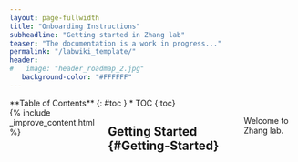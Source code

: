 ```yaml
---
layout: page-fullwidth
title: "Onboarding Instructions"
subheadline: "Getting started in Zhang lab"
teaser: "The documentation is a work in progress..."
permalink: "/labwiki_template/"
header:
#   image: "header_roadmap_2.jpg"
   background-color: "#FFFFFF"
---
```

<div class="row">
<div class="medium-4 medium-push-8 columns" markdown="1">
<div class="panel radius" markdown="1">
**Table of Contents**
{: #toc }
*  TOC
{:toc}
</div>
</div><!-- /.medium-4.columns -->



<div class="medium-8 medium-pull-4 columns" markdown="1">
{% include _improve_content.html %}

## Getting Started   {#Getting-Started}
Welcome to Zhang lab. 

</div>
